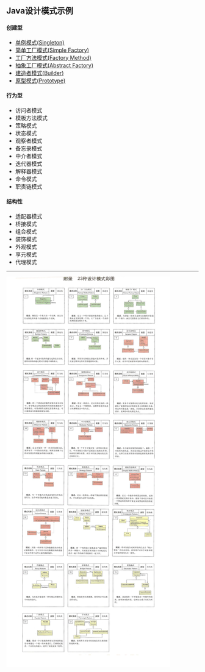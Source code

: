 ## Java设计模式示例

#### 创建型

- [单例模式(Singleton)](/src/main/java/com/example/create/singleton)
- [简单工厂模式(Simple Factory)](/src/main/java/com/example/create/simple_factory)
- [工厂方法模式(Factory Method)](/src/main/java/com/example/create/factory_method)
- [抽象工厂模式(Abstract Factory)](/src/main/java/com/example/create/abstract_factory)
- [建造者模式(Builder)](/src/main/java/com/example/create/builder)
- [原型模式(Prototype)](/src/main/java/com/example/create/prototype)

#### 行为型

- 访问者模式
- 模板方法模式
- 策略模式
- 状态模式
- 观察者模式
- 备忘录模式
- 中介者模式
- 迭代器模式
- 解释器模式
- 命令模式
- 职责链模式

#### 结构性

- 适配器模式
- 桥接模式
- 组合模式
- 装饰模式
- 外观模式
- 享元模式
- 代理模式

---

![](/design-pattern.jpg)